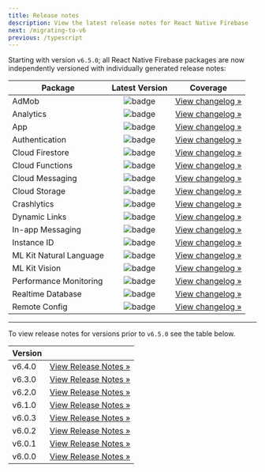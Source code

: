 ```yaml
---
title: Release notes
description: View the latest release notes for React Native Firebase
next: /migrating-to-v6
previous: /typescript
---
```


Starting with version `v6.5.0`; all React Native Firebase packages are now independently versioned with individually generated release notes:

| Package                 |                                                   Latest Version                                                   |                                                           Coverage                                                           |
| ----------------------- | :----------------------------------------------------------------------------------------------------------------: | :--------------------------------------------------------------------------------------------------------------------------: |
| AdMob                   |        ![badge](https://img.shields.io/npm/v/@react-native-firebase/admob.svg?style=for-the-badge&logo=npm)        |        [View changelog »](https://github.com/invertase/react-native-firebase/tree/master/packages/admob/CHANGELOG.md)        |
| Analytics               |      ![badge](https://img.shields.io/npm/v/@react-native-firebase/analytics.svg?style=for-the-badge&logo=npm)      |      [View changelog »](https://github.com/invertase/react-native-firebase/tree/master/packages/analytics/CHANGELOG.md)      |
| App                     |         ![badge](https://img.shields.io/npm/v/@react-native-firebase/app.svg?style=for-the-badge&logo=npm)         |         [View changelog »](https://github.com/invertase/react-native-firebase/tree/master/packages/app/CHANGELOG.md)         |
| Authentication          |        ![badge](https://img.shields.io/npm/v/@react-native-firebase/auth.svg?style=for-the-badge&logo=npm)         |        [View changelog »](https://github.com/invertase/react-native-firebase/tree/master/packages/auth/CHANGELOG.md)         |
| Cloud Firestore         |      ![badge](https://img.shields.io/npm/v/@react-native-firebase/firestore.svg?style=for-the-badge&logo=npm)      |      [View changelog »](https://github.com/invertase/react-native-firebase/tree/master/packages/firestore/CHANGELOG.md)      |
| Cloud Functions         |      ![badge](https://img.shields.io/npm/v/@react-native-firebase/functions.svg?style=for-the-badge&logo=npm)      |      [View changelog »](https://github.com/invertase/react-native-firebase/tree/master/packages/functions/CHANGELOG.md)      |
| Cloud Messaging         |      ![badge](https://img.shields.io/npm/v/@react-native-firebase/messaging.svg?style=for-the-badge&logo=npm)      |      [View changelog »](https://github.com/invertase/react-native-firebase/tree/master/packages/messaging/CHANGELOG.md)      |
| Cloud Storage           |       ![badge](https://img.shields.io/npm/v/@react-native-firebase/storage.svg?style=for-the-badge&logo=npm)       |       [View changelog »](https://github.com/invertase/react-native-firebase/tree/master/packages/storage/CHANGELOG.md)       |
| Crashlytics             |     ![badge](https://img.shields.io/npm/v/@react-native-firebase/crashlytics.svg?style=for-the-badge&logo=npm)     |     [View changelog »](https://github.com/invertase/react-native-firebase/tree/master/packages/crashlytics/CHANGELOG.md)     |
| Dynamic Links           |    ![badge](https://img.shields.io/npm/v/@react-native-firebase/dynamic-links.svg?style=for-the-badge&logo=npm)    |    [View changelog »](https://github.com/invertase/react-native-firebase/tree/master/packages/dynamic-links/CHANGELOG.md)    |
| In-app Messaging        |  ![badge](https://img.shields.io/npm/v/@react-native-firebase/in-app-messaging.svg?style=for-the-badge&logo=npm)   |  [View changelog »](https://github.com/invertase/react-native-firebase/tree/master/packages/in-app-messaging/CHANGELOG.md)   |
| Instance ID             |         ![badge](https://img.shields.io/npm/v/@react-native-firebase/iid.svg?style=for-the-badge&logo=npm)         |         [View changelog »](https://github.com/invertase/react-native-firebase/tree/master/packages/iid/CHANGELOG.md)         |
| ML Kit Natural Language | ![badge](https://img.shields.io/npm/v/@react-native-firebase/ml-natural-language.svg?style=for-the-badge&logo=npm) | [View changelog »](https://github.com/invertase/react-native-firebase/tree/master/packages/ml-natural-language/CHANGELOG.md) |
| ML Kit Vision           |      ![badge](https://img.shields.io/npm/v/@react-native-firebase/ml-vision.svg?style=for-the-badge&logo=npm)      |      [View changelog »](https://github.com/invertase/react-native-firebase/tree/master/packages/ml-vision/CHANGELOG.md)      |
| Performance Monitoring  |        ![badge](https://img.shields.io/npm/v/@react-native-firebase/perf.svg?style=for-the-badge&logo=npm)         |        [View changelog »](https://github.com/invertase/react-native-firebase/tree/master/packages/perf/CHANGELOG.md)         |
| Realtime Database       |      ![badge](https://img.shields.io/npm/v/@react-native-firebase/database.svg?style=for-the-badge&logo=npm)       |      [View changelog »](https://github.com/invertase/react-native-firebase/tree/master/packages/database/CHANGELOG.md)       |
| Remote Config           |    ![badge](https://img.shields.io/npm/v/@react-native-firebase/remote-config.svg?style=for-the-badge&logo=npm)    |    [View changelog »](https://github.com/invertase/react-native-firebase/tree/master/packages/remote-config/CHANGELOG.md)    |

---

To view release notes for versions prior to `v6.5.0` see the table below.

| Version |                                                |
| ------- | :--------------------------------------------: |
| v6.4.0  | [View Release Notes &raquo;](/releases/v6.4.0) |
| v6.3.0  | [View Release Notes &raquo;](/releases/v6.3.0) |
| v6.2.0  | [View Release Notes &raquo;](/releases/v6.2.0) |
| v6.1.0  | [View Release Notes &raquo;](/releases/v6.1.0) |
| v6.0.3  | [View Release Notes &raquo;](/releases/v6.0.3) |
| v6.0.2  | [View Release Notes &raquo;](/releases/v6.0.2) |
| v6.0.1  | [View Release Notes &raquo;](/releases/v6.0.1) |
| v6.0.0  | [View Release Notes &raquo;](/releases/v6.0.0) |
